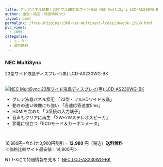 ```yaml
---
title: グレアパネル搭載！23型フルHD対応ワイド液晶 NEC MultiSync LCD-AS230WG-BK 特価12980円！送料無料！
author: 激安・格安・特価情報ツウ
layout: post
permalink: /free-shipping/23hd-nec-multisync-lcdas230wgbk-12980.html
pvc_views:
  - 1695
categories:
  - モニター
  - 送料無料
---
```

### NEC MultiSync  
23型ワイド液晶ディスプレイ(黒) LCD-AS230WG-BK

<div class="img-bg2 img_L">
  <a href="http://px.a8.net/svt/ejp?a8mat=ZYP6S+8IMA3E+S1Q+BWGDT&#038;a8ejpredirect=http://nttxstore.jp/_II_CD13669673" target="_blank"><br /> <img border="0" alt="NEC MultiSync 23型ワイド液晶ディスプレイ(黒) LCD-AS230WG-BK" src="http://i2.wp.com/image.nttxstore.jp/l2_images/C/CD/CD13669673.jpg?w=120" px" data-recalc-dims="1" /></a>
</div>

<!--more-->

  * グレア液晶パネル採用 「23型・フルHDワイド液晶」
  * 動きの速い映像にも強い 「高速応答速度5ms」
  * HDMIを含めた「 3系統の入力端子」
  * 音声もクリアに再生 「2W+2Wステレオスピーカ」
  * 節電に役立つ「ECOモード＆カーボンメータ」

<br clear="all" /> 

16,880円+今だけ:3,900円割引 = <span class="tokka-price"><strong>12,980</strong></span> 円（税込）**送料無料**  
＜価格比較サイト最安値：14,800円＞

NTT-Xにて特価情報を見る： <span class="fs150p"><a href="http://px.a8.net/svt/ejp?a8mat=ZYP6S+8IMA3E+S1Q+BWGDT&#038;a8ejpredirect=http://nttxstore.jp/_II_CD13669673" target="_blank">NEC LCD-AS230WG-BK</a></span>
